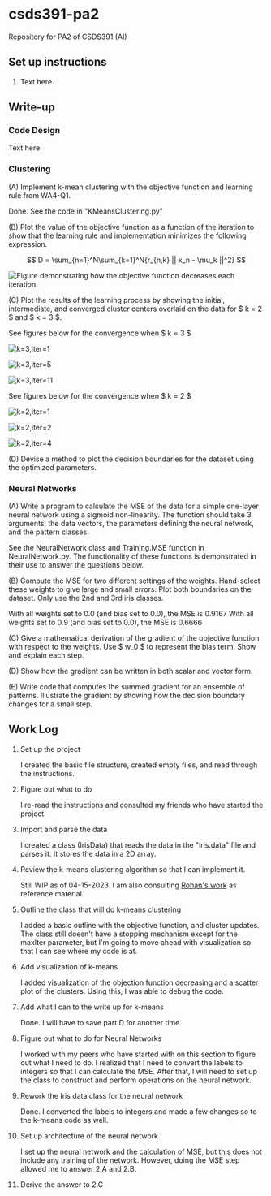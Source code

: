 # csds391-pa2

Repository for PA2 of CSDS391 (AI)

## Set up instructions

1. Text here.

## Write-up

### Code Design

Text here.

### Clustering

(A) Implement k-mean clustering with the objective function and learning rule from WA4-Q1.

Done. See the code in "KMeansClustering.py"

(B) Plot the value of the objective function as a function of the iteration to show that the learning rule and implementation minimizes the following expression.

$$ D = \sum_{n=1}^N\sum_{k=1}^N{r_{n,k} || x_n - \mu_k ||^2} $$

![Figure demonstrating how the objective function decreases each iteration.](figures/obj-func-decreasing.png)

(C) Plot the results of the learning process by showing the initial, intermediate, and converged cluster centers overlaid on the data for $ k = 2 $ and $ k = 3 $.

See figures below for the convergence when $ k = 3 $

![k=3,iter=1](figures/k3-i1.png)

![k=3,iter=5](figures/k3-i5.png)

![k=3,iter=11](figures/k3-i11.png)

See figures below for the convergence when $ k = 2 $

![k=2,iter=1](figures/k2-i1.png)

![k=2,iter=2](figures/k2-i2.png)

![k=2,iter=4](figures/k2-i4.png)

(D) Devise a method to plot the decision boundaries for the dataset using the optimized parameters.

### Neural Networks

(A) Write a program to calculate the MSE of the data for a simple one-layer neural network using a sigmoid non-linearity. The function should take 3 arguments: the data vectors, the parameters defining the neural network, and the pattern classes.

See the NeuralNetwork class and Training.MSE function in NeuralNetwork.py. The functionality of these functions is demonstrated in their use to answer the questions below.

(B) Compute the MSE for two different settings of the weights. Hand-select these weights to give large and small errors. Plot both boundaries on the dataset. Only use the 2nd and 3rd iris classes.

With all weights set to 0.0 (and bias set to 0.0), the MSE is 0.9167
With all weights set to 0.9 (and bias set to 0.0), the MSE is 0.6666

(C) Give a mathematical derivation of the gradient of the objective function with respect to the weights. Use $ w_0 $ to represent the bias term. Show and explain each step.

(D) Show how the gradient can be written in both scalar and vector form.

(E) Write code that computes the summed gradient for an ensemble of patterns. Illustrate the gradient by showing how the decision boundary changes for a small step.

## Work Log

1. Set up the project

    I created the basic file structure, created empty files, and read through the instructions.

2. Figure out what to do

    I re-read the instructions and consulted my friends who have started the project.

3. Import and parse the data

    I created a class (IrisData) that reads the data in the "iris.data" file and parses it. It stores the data in a 2D array.

4. Review the k-means clustering algorithm so that I can implement it.

    Still WIP as of 04-15-2023. I am also consulting [Rohan's work](https://github.com/Rohan-s18/Artificial_Intelligence/tree/main/AI-based%20implementations/Iris%20classification) as reference material.

5. Outline the class that will do k-means clustering

    I added a basic outline with the objective function, and cluster updates. The class still doesn't have a stopping mechanism except for the maxIter parameter, but I'm going to move ahead with visualization so that I can see where my code is at.

6. Add visualization of k-means

    I added visualization of the objection function decreasing and a scatter plot of the clusters. Using this, I was able to debug the code.

7. Add what I can to the write up for k-means

    Done. I will have to save part D for another time.

8. Figure out what to do for Neural Networks

    I worked with my peers who have started with on this section to figure out what I need to do. I realized that I need to convert the labels to integers so that I can calculate the MSE. After that, I will need to set up the class to construct and perform operations on the neural network.

9. Rework the Iris data class for the neural network

    Done. I converted the labels to integers and made a few changes so to the k-means code as well.

10. Set up architecture of the neural network

    I set up the neural network and the calculation of MSE, but this does not include any training of the network. However, doing the MSE step allowed me to answer 2.A and 2.B.

11. Derive the answer to 2.C
